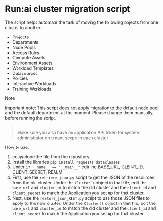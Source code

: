 # Run:ai cluster migration script

The script helps automate the task of moving the following objects from one cluster to another:
- Projects
- Departments
- Node Pools
- Access Rules
- Compute Assets
- Environment Assets
- Workload Templates
- Datasources
- Policies
- Interactive Workloads
- Training Workloads

> [!NOTE]  
Important note:
This script does not apply migration to the default node pool and the default department at the moment.
Please change them manually, before running the script. <br />
> <br />
> Make sure you also have an application API token for system administrator on tenant scope in each cluster

How to use:
1. copy/clone the file from the repository
2. Install the libraries ```pip install requests dataclasses```
3. Under ```if __name__ == "__main__"``` edit the BASE_URL, CLEINT_ID, CLIENT_SECRET, REALM
4. First, use the ```retrieve_json.py``` script to get the JSON of the resources from the old cluster. Under the  ```Cluster()``` object in that file, edit the ``` base_url ``` and ```cluster_id``` to match the old cluster and the ```client_id``` and ```client_secret``` to match the Application you set up for that cluster.
5. Next, use the ```restore_json_REST.py``` script to use those JSON files to apply to the new cluster. Under the  ```Cluster()``` object in that file, edit the ``` base_url ``` and ```cluster_id``` to match the old cluster and the ```client_id``` and ```client_secret``` to match the Application you set up for that cluster.
